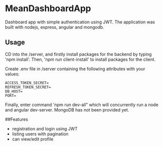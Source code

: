 # MeanDashboardApp
Dashboard app with simple authentication using JWT. The application was built with nodejs, express, angular and mongodb.

## Usage
CD into the /server, and firstly install packages for the backend by typing 'npm install'.
Then, 'npm run client-install' to install packages for the client.

Create .env file in /server containing the following attributes with your values:
```
ACCESS_TOKEN_SECRET=
REFRESH_TOKEN_SECRET=
DB_HOST=
PORT=
```
Finally, enter command 'npm run dev-all" which will concurrently run a node and angular dev-server.
MongoDB has not been provided yet.

##Features
- registration and login using JWT
- listing users with pagination
- can view/edit profile
